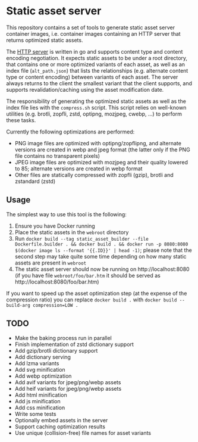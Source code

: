 # Static asset server

This repository contains a set of tools to generate static asset server container images, i.e. container images containing an HTTP server that returns optimized static assets.

The [HTTP server](cmd/server/main.go) is written in go and supports content type and content encoding negotiation. It expects static assets to be under a root directory, that contains one or more optimized variants of each asset, as well as an index file (`alt_path.json`) that lists the relationships (e.g. alternate content type or content encoding) between variants of each asset. The server always returns to the client the smallest variant that the client supports, and supports revalidation/caching using the asset modification date.

The responsibility of generating the optimized static assets as well as the index file lies with the `compress.sh` script. This script relies on well-known utilities (e.g. brotli, zopfli, zstd, optipng, mozjpeg, cwebp, ...) to perform these tasks.

Currently the following optimizations are performed:

- PNG image files are optimized with optipng/zopflipng, and alternate versions are created in webp and jpeg format (the latter only if the PNG file contains no transparent pixels)
- JPEG image files are optimized with mozjpeg and their quality lowered to 85; alternate versions are created in webp format
- Other files are statically compressed with zopfli (gzip), brotli and zstandard (zstd)

## Usage

The simplest way to use this tool is the following:

1. Ensure you have Docker running
2. Place the static assets in the `webroot` directory
3. Run `docker build --tag static_asset_builder --file Dockerfile.builder . && docker build . && docker run -p 8080:8080 $(docker image ls --format '{{.ID}}' | head -1)`; please note that the second step may take quite some time depending on how many static assets are present in `webroot`
4. The static asset server should now be running on http://localhost:8080 (if you have file `webroot/foo/bar.htm` it should be served as http://localhost:8080/foo/bar.htm)

If you want to speed up the asset optimization step (at the expense of the compression ratio) you can replace `docker build .` with `docker build --build-arg compression=LOW .`

## TODO

- Make the baking process run in parallel
- Finish implementation of zstd dictionary support
- Add gzip/brotli dictionary support
- Add dictionary serving
- Add lzma variants
- Add svg minification
- Add webp optimization
- Add avif variants for jpeg/png/webp assets
- Add heif variants for jpeg/png/webp assets
- Add html minification
- Add js minification
- Add css minification
- Write some tests
- Optionally embed assets in the server
- Support caching optimization results
- Use unique (collision-free) file names for asset variants
